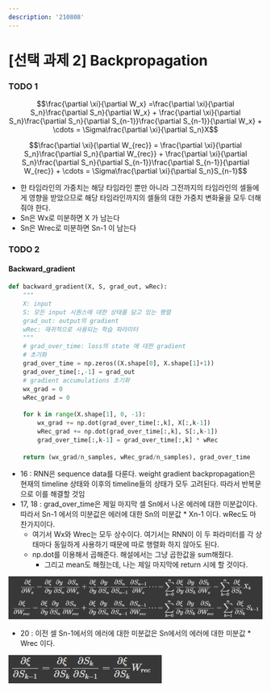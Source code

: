 ```yaml
---
description: '210808'
---
```


# \[선택 과제 2\] Backpropagation

### TODO 1

$$\frac{\partial \xi}{\partial W_x} =\frac{\partial \xi}{\partial S_n}\frac{\partial S_n}{\partial W_x} + \frac{\partial \xi}{\partial S_n}\frac{\partial S_n}{\partial S_{n-1}}\frac{\partial S_{n-1}}{\partial W_x} + \cdots = \Sigma\frac{\partial \xi}{\partial S_n}X$$

$$\frac{\partial \xi}{\partial W_{rec}} = \frac{\partial \xi}{\partial S_n}\frac{\partial S_n}{\partial W_{rec}} + \frac{\partial \xi}{\partial S_n}\frac{\partial S_n}{\partial S_{n-1}}\frac{\partial S_{n-1}}{\partial W_{rec}} + \cdots = \Sigma\frac{\partial \xi}{\partial S_n}S_{n-1}$$

* 한 타임라인의 가중치는 해당 타임라인 뿐만 아니라 그전까지의 타임라인의 셀들에게 영향을 받았으므로 해당 타임라인까지의 셀들의 대한 가중치 변화율을 모두 더해줘야 한다.
* Sn은 Wx로 미분하면 X 가 남는다
* Sn은 Wrec로 미분하면 Sn-1 이 남는다



### TODO 2

#### Backward\_gradient

```python
def backward_gradient(X, S, grad_out, wRec):
    """
    X: input
    S: 모든 input 시퀀스에 대한 상태를 담고 있는 행렬
    grad_out: output의 gradient
    wRec: 재귀적으로 사용되는 학습 파라미터
    """
    # grad_over_time: loss의 state 에 대한 gradient 
    # 초기화
    grad_over_time = np.zeros((X.shape[0], X.shape[1]+1))
    grad_over_time[:,-1] = grad_out
    # gradient accumulations 초기화
    wx_grad = 0
    wRec_grad = 0

    for k in range(X.shape[1], 0, -1):
        wx_grad += np.dot(grad_over_time[:,k], X[:,k-1])
        wRec_grad += np.dot(grad_over_time[:,k], S[:,k-1])
        grad_over_time[:,k-1] = grad_over_time[:,k] * wRec

    return (wx_grad/n_samples, wRec_grad/n_samples), grad_over_time
```

* 16 : RNN은 sequence data를 다룬다. weight gradient backpropagation은 현재의 timeline 상태와 이후의 timeline들의 상태가 모두 고려된다. 따라서 반복문으로 이를 해결할 것임
* 17, 18 : grad\_over\_time은 제일 마지막 셀 Sn에서 나온 에러에 대한 미분값이다. 따라서 Sn-1 에서의 미분값은 에러에 대한 Sn의 미분값 \* Xn-1 이다. wRec도 마찬가지이다.
  * 여기서 Wx와 Wrec는 모두 상수이다. 여기서는 RNN이 이 두 파라미터를 각 상태마다 동일하게 사용하기 때문에 따로 행렬화 하지 않아도 된다.
  * np.dot를 이용해서 곱해준다. 해설에서는 그냥 곱한값을 sum해줬다.
    * 그리고 mean도 해줬는데, 나는 제일 마지막에 return 시에 할 것이다.

![](../../../.gitbook/assets/image%20%28798%29.png)

* 20 : 이전 셀 Sn-1에서의 에러에 대한 미분값은 Sn에서의 에러에 대한 미분값 \* Wrec 이다.

![](../../../.gitbook/assets/image%20%28799%29.png)

